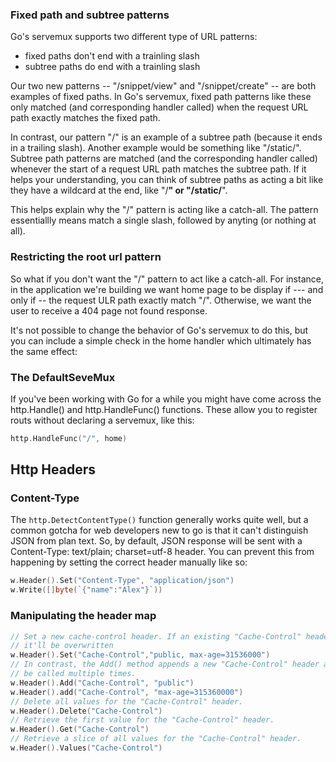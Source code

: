 ### Fixed path and subtree patterns
Go's servemux supports two different type of URL patterns:
- fixed paths don't end with a trainling slash
- subtree paths do end with a trainling slash

Our two new patterns -- "/snippet/view" and "/snippet/create" -- are both examples of fixed paths. In Go's servemux, fixed path patterns like these only matched (and corresponding handler called) when the request URL path exactly matches the fixed path.

In contrast, our pattern "/" is an example of a subtree path (because it ends in a trailing slash). Another example would be something like "/static/". Subtree path patterns are matched (and the corresponding handler called) whenever the start of a request URL path matches the subtree path. If it helps your understanding, you can think of subtree paths as acting a bit like they have a wildcard at the end, like "/**" or "/static/**".

This helps explain why the "/" pattern is acting like a catch-all. The pattern essentiallly means match a single slash, followed by anyting (or nothing at all).

### Restricting the root url pattern
So what if you don't want the "/" pattern to act like a catch-all.
For instance, in the application we're building we want home page to be display if --- and only if -- the request ULR path exactly match "/". Otherwise, we want the user to receive a 404 page not found response.

It's not possible to change the behavior of Go's servemux to do this, but you can include a simple check in the home handler which ultimately has the same effect:

### The DefaultSeveMux
If you've been working with Go for a while you might have come across the http.Handle() and http.HandleFunc() functions. These allow you to register routs without declaring a servemux, like this:
```go
http.HandleFunc("/", home)
```
## Http Headers
### Content-Type
The `http.DetectContentType()` function generally works quite well, but a common gotcha for web developers new to go is that it can't distinguish JSON from plan text. So, by default, JSON response will be sent with a Content-Type: text/plain; charset=utf-8 header. You can prevent this from happening by setting the correct header manually like so:

```go
w.Header().Set("Content-Type", "application/json")
w.Write([]byte(`{"name":"Alex"}`))
```
### Manipulating the header map
```go
// Set a new cache-control header. If an existing "Cache-Control" header exists
// it'll be overwritten
w.Header().Set("Cache-Control","public, max-age=31536000")
// In contrast, the Add() method appends a new "Cache-Control" header and can
// be called multiple times.
w.Header().Add("Cache-Control", "public")
w.Header().add("Cache-Control", "max-age=315360000")
// Delete all values for the "Cache-Control" header.
w.Header().Delete("Cache-Control")
// Retrieve the first value for the "Cache-Control" header.
w.Header().Get("Cache-Control")
// Retrieve a slice of all values for the "Cache-Control" header.
w.Header().Values("Cache-Control")
```